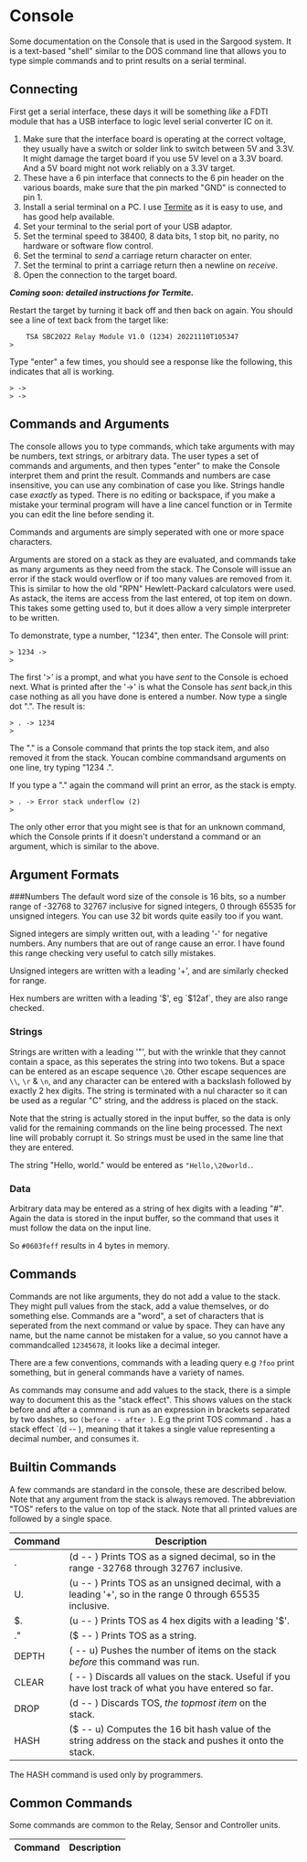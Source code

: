 # Console
Some documentation on the Console that is used in the Sargood system. It is a text-based "shell" similar to the DOS command line that allows you to type simple commands and to print results on a serial terminal.

## Connecting
First get a serial interface, these days it will be something *like* a FDTI module that has a USB interface to logic level serial converter IC on it. 

1. Make sure that the interface board is operating at the correct voltage, they usually have a switch or solder link to switch between 5V and 3.3V. It might damage the target board if you use 5V level on a 3.3V board. And a 5V board might not work reliably on a 3.3V target.
1. These have a 6 pin interface that connects to the 6 pin header on the various boards, make sure that the pin marked "GND" is connected to pin 1. 
1. Install a serial terminal on a PC. I use [Termite](https://www.compuphase.com/software_termite.htm) as it is easy to use, and has good help available.
1. Set your terminal to the serial port of your USB adaptor.
2. Set the terminal speed to 38400, 8 data bits, 1 stop bit, no parity, no hardware or software flow control.
3. Set the terminal to *send* a carriage return character on enter.
4. Set the terminal to print a carriage return then a newline on *receive*.
3. Open the connection to the target board.

***Coming soon: detailed instructions for Termite.***

Restart the target by turning it back off and then back on again. You should see a line of text back from the target like:
```
    TSA SBC2022 Relay Module V1.0 (1234) 20221110T105347
>
```
Type "enter" a few times, you should see a response like the following, this indicates that all is working.
```
> ->
> ->
```

## Commands and Arguments
The console allows you to type commands, which take arguments with may be numbers, text strings, or arbitrary data. The user types a set of commands and arguments, and then types "enter" to make the Console interpret them and print the result. 
Commands and numbers are case insensitive, you can use any combination of case you like. Strings handle case _exactly_ as typed. 
There is no editing or backspace, if you make a mistake your terminal program will have a line cancel function or in Termite you can edit the line before sending it.

Commands and arguments are simply seperated with one or more space characters. 

Arguments are stored on a stack as they are evaluated, and commands take as many arguments as they need from the stack. The Console will issue an error if the stack would overflow or if too many values are removed from it. This is similar to how the old "RPN" Hewlett-Packard calculators were used. As astack, the items are access from the last entered, ot top item on down. This takes some getting used to, but it does allow a very simple interpreter to be written.

To demonstrate, type a number, "1234", then enter. The Console will print:
```
> 1234 ->
>

```
The first '>' is a prompt, and what you have *sent* to the Console is echoed next. What is printed after the '->' is what the Console has *sent* back,in this case nothing as all you have done is entered a number. Now type a single dot ".". The result is:
```
> . -> 1234
> 
```
The "." is a Console command that prints the top stack item, and also removed it from the stack. Youcan combine commandsand arguments on one line, try typing "1234 .".

If you type a "." again the command will print an error, as the stack is empty.
```
> . -> Error stack underflow (2)
> 
```
The only other error that you might see is that for an unknown command, which the Console prints if it doesn't understand a command or an argument, which is similar to the above. 

## Argument Formats

###Numbers
The default word size of the console is 16 bits, so a number range of -32768 to 32767 inclusive for signed integers, 0 through 65535 for unsigned integers. You can use 32 bit words quite easily too if you want. 

Signed integers are simply written out, with a leading '-' for negative numbers. Any numbers that are out of range cause an error. I have found this range checking very useful to catch silly mistakes.

Unsigned integers are written with a leading '+', and are similarly checked for range.

Hex numbers are written with a leading '$', eg `$12af`, they are also range checked.

### Strings
Strings are written with a leading '"', but with the wrinkle that they cannot contain a space, as this seperates the string into two tokens. But a space can be entered as an escape sequence `\20`. Other escape sequences are `\\`, `\r` & `\n`, and any character can be entered with a backslash followed by exactly 2 hex digits. The string is terminated with a nul character so it can be used as a regular "C" string, and the address is placed on the stack.

Note that the string is actually stored in the input buffer, so the data is only valid for the remaining commands on the line being processed. The next line will probably corrupt it. So strings must be used in the same line that they are entered. 

The string "Hello, world." would be entered as `"Hello,\20world.`.

### Data
Arbitrary data may be entered as a string of hex digits with a leading "#". Again the data is stored in the input buffer, so the command that uses it must follow the data on the input line.

So `#0603feff` results in 4 bytes in memory. 

## Commands
Commands are not like arguments, they do not add a value to the stack. They might pull values from the stack, add a value themselves, or do something else. Commands are a "word", a set of characters that is seperated from the next command or value by space. They can have any name, but the name cannot be mistaken for a value, so you cannot have a commandcalled `12345678`, it looks like a decimal integer.

There are a few conventions, commands with a leading query e.g `?foo` print something, but in general commands have a variety of names. 

As commands may consume and add values to the stack, there is a simple way to document this as the "stack effect". This shows values on the stack before and after a command is run as an expression in brackets separated by two dashes, so `(before -- after )`. E.g the print TOS command `.` has a stack effect `(d -- ), meaning that it takes a single value representing a decimal number, and consumes it. 

## Builtin Commands

A few commands are standard in the console, these are described below. Note that any argument from the stack is always removed. The abbreviation "TOS" refers to the value on top of the stack. Note that all printed values are followed by a single space. 

|Command|Description                                                                                                                               |
|-------|------------------------------------------------------------------------------------------------------------------------------------------|
| .     | (d -- ) Prints TOS as a signed decimal, so in the range -32768 through 32767 inclusive.                                                |
| U.    | (u -- ) Prints TOS as an unsigned decimal, with a leading '+', so in the range 0 through 65535 inclusive.                            | 
| $.    | (u -- ) Prints TOS as 4 hex digits with a leading '$'.                                                                             |
| ."    | ($ -- ) Prints TOS as a string.                                                                                                |
| DEPTH | ( -- u) Pushes the number of items on the stack _before_ this command was run.                                                      |
| CLEAR | ( -- ) Discards all values on the stack. Useful if you have lost track of what you have entered so far.                        |
| DROP  | (d -- ) Discards TOS, _the topmost item_ on the stack.                                                                              |
| HASH  | ($ -- u) Computes the 16 bit hash value of the string address on the stack and pushes it onto the stack.                             |

The HASH command is used only by programmers.

## Common Commands
Some commands are common to the Relay, Sensor and Controller units.

|Command       |Description                                                                                           |
|--------------|------------------------------------------------------------------------------------------------------|
